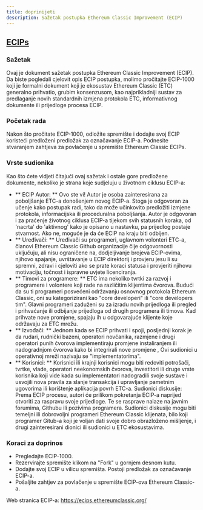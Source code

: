 ```yaml
---
title: doprinijeti
description: Sažetak postupka Ethereum Classic Improvement (ECIP)
---
```


## [ECIPs](https://ecips.ethereumclassic.org/)

### Sažetak

Ovaj je dokument sažetak postupka Ethereum Classic Improvement (ECIP). Da biste pogledali cjelovit opis ECIP postupka, molimo pročitajte ECIP-1000 koji je formalni dokument koji je ekosustav Ethereum Classic (ETC) generalno prihvatio, grubim konsenzusom, kao najprikladniji sustav za predlaganje novih standardnih izmjena protokola ETC, informativnog dokumente ili prijedloge procesa ECIP.
### Početak rada

Nakon što pročitate ECIP-1000, odložite spremište i dodajte svoj ECIP koristeći predloženi predložak za označavanje ECIP-a. Podnesite stvaranjem zahtjeva za povlačenje u spremište Ethereum Classic ECIPs.

### Vrste sudionika

Kao što ćete vidjeti čitajući ovaj sažetak i ostale gore predložene dokumente, nekoliko je strana koje sudjeluju u životnom ciklusu ECIP-a:

* ** ECIP Autor: ** Ovo ste vi! Autor je osoba zainteresirana za poboljšanje ETC-a donošenjem novog ECIP-a. Stoga je odgovoran za učenje kako postupak radi, tako da može učinkovito predložiti izmjene protokola, informacijska ili proceduralna poboljšanja. Autor je odgovoran i za praćenje životnog ciklusa ECIP-a tijekom svih statusnih koraka, od 'nacrta' do 'aktivnog' kako je opisano u nastavku, pa prijedlog postaje stvarnost. Ako ne, moguće je da će ECIP na kraju biti odbijen.
* ** Uređivači: ** Uređivači su programeri, uglavnom volonteri ETC-a, članovi Ethereum Classic Github organizacije čije odgovornosti uključuju, ali nisu ograničene na, dodjeljivanje brojeva ECIP-ovima, njihovo spajanje, uvrštavanje u ECIP direktorij i provjeru jesu li su spremni, zdravi i cjeloviti ako se prate koraci statusa i provjeriti njihovu motivaciju, točnost i ispravne uvjete licenciranja.
* ** Timovi za programere: ** ETC ima nekoliko tvrtki za razvoj i programere i volontere koji rade na različitim klijentima čvorova. Budući da su ti programeri posvećeni održavanju osnovnog protokola Ethereum Classic, oni su kategorizirani kao "core developeri" ili "core developers tim". Glavni programeri zaduženi su za izradu novih prijedloga ili pregled i prihvaćanje ili odbijanje prijedloga od drugih programera ili timova. Kad prihvate nove promjene, spajaju ih u odgovarajuće klijente koje održavaju za ETC mrežu.
* ** Izvođači: ** Jednom kada se ECIP prihvati i spoji, posljednji korak je da rudari, rudnički bazeni, operatori novčanika, razmjene i drugi operatori punih čvorova implementiraju promjene instaliranjem ili nadogradnjom čvorova kako bi integrirali nove promjene , Ovi sudionici u operativnoj mreži nazivaju se "implementatorima".
* ** Korisnici: ** Korisnici ili krajnji korisnici mogu biti redoviti potrošači, tvrtke, vlade, operatori neekonomskih čvorova, investitori ili druge vrste korisnika koji vide kada su implementatori nadogradili svoje sustave i usvojili nova pravila za slanje transakcija i upravljanje pametnim ugovorima ili korištenje aplikacija povrh ETC-a.
Sudionici diskusije: Prema ECIP procesu, autori će prilikom pokretanja ECIP-a naprijed otvoriti za raspravu svoje prijedloge. Te se rasprave nalaze na javnim forumima, Githubu ili pozivima programera. Sudionici diskusije mogu biti temeljni ili dobrovoljni programeri Ethereum Classic klijenata, bilo koji programer Gitub-a koji je voljan dati svoje dobro obrazloženo mišljenje, i drugi zainteresirani dionici ili sudionici u ETC ekosustavima.

### Koraci za doprinos

* Pregledajte ECIP-1000.
* Rezervirajte spremište klikom na "Fork" u gornjem desnom kutu.
* Dodajte svoj ECIP u vilicu spremišta. Postoji predložak za označavanje ECIP-a.
* Pošaljite zahtjev za povlačenje u spremište ECIP-ova Ethereum Classic-a.

Web stranica ECIP-a: https://ecips.ethereumclassic.org/
